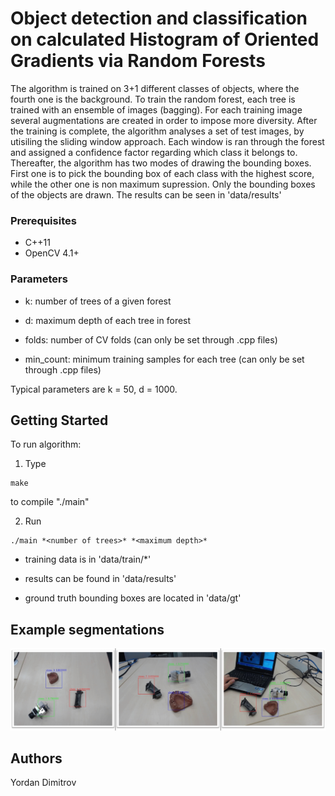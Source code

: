 # Object detection and classification on calculated Histogram of Oriented Gradients via Random Forests

The algorithm is trained on 3+1 different classes of objects, where the fourth one is the background. To train the random forest, each tree is trained with an ensemble of images (bagging). For each training image several augmentations are created in order to impose more diversity. After the training is complete, the algorithm analyses a set of test images, by utisiling the sliding window approach. Each window is ran through the forest and assigned a confidence factor regarding which class it belongs to. Thereafter, the algorithm has two modes of drawing the bounding boxes. First one is to pick the bounding box of each class with the highest score, while the other one is non maximum supression. Only the bounding boxes of the objects are drawn. The results can be seen in 'data/results'

### Prerequisites
- C++11
- OpenCV 4.1+

### Parameters

- k: number of trees of a given forest

- d: maximum depth of each tree in forest

- folds: number of CV folds (can only be set through .cpp files)

- min_count: minimum training samples for each tree (can only be set through .cpp files)

Typical parameters are k = 50, d = 1000.

## Getting Started
To run algorithm:

1) Type 

```
make
```
to compile "./main"

2) Run 
```
./main *<number of trees>* *<maximum depth>*
```
- training data is in 'data/train/\*'

- results can be found in 'data/results'

- ground truth bounding boxes are located in 'data/gt'

## Example segmentations

![example](https://github.com/ydimitrov/object-detection-hog-random-forest/blob/master/data/example.png?raw=true)

## Authors
Yordan Dimitrov

